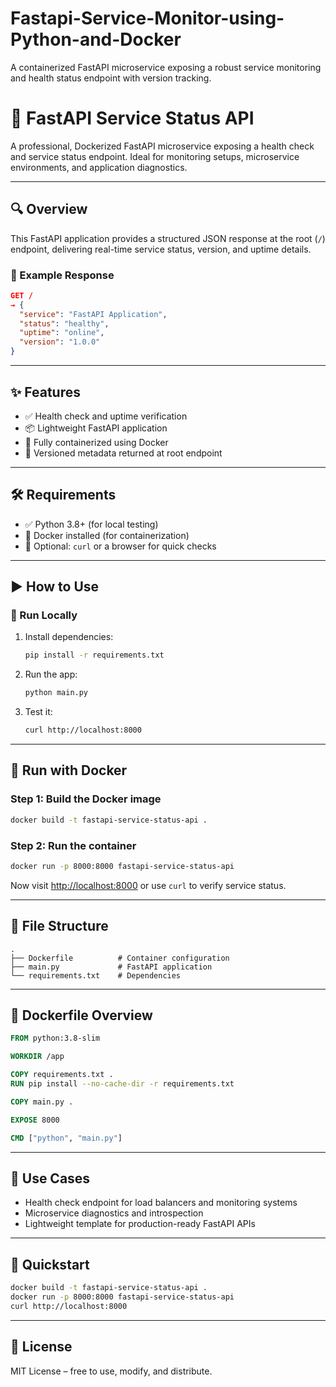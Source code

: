 # Fastapi-Service-Monitor-using-Python-and-Docker
A containerized FastAPI microservice exposing a robust service monitoring and health status endpoint with version tracking.


# 📡 FastAPI Service Status API

A professional, Dockerized FastAPI microservice exposing a health check and service status endpoint. Ideal for monitoring setups, microservice environments, and application diagnostics.

---

## 🔍 Overview

This FastAPI application provides a structured JSON response at the root (`/`) endpoint, delivering real-time service status, version, and uptime details.

### 🧪 Example Response

```json
GET /
→ {
  "service": "FastAPI Application",
  "status": "healthy",
  "uptime": "online",
  "version": "1.0.0"
}
```

---

## ✨ Features

- ✅ Health check and uptime verification
- 📦 Lightweight FastAPI application
- 🚀 Fully containerized using Docker
- 📜 Versioned metadata returned at root endpoint

---

## 🛠️ Requirements

- ✅ Python 3.8+ (for local testing)
- 🐳 Docker installed (for containerization)
- 🧰 Optional: `curl` or a browser for quick checks

---

## ▶️ How to Use

### 🔧 Run Locally

1. Install dependencies:
   ```bash
   pip install -r requirements.txt
   ```

2. Run the app:
   ```bash
   python main.py
   ```

3. Test it:
   ```bash
   curl http://localhost:8000
   ```

---

## 🐳 Run with Docker

### Step 1: Build the Docker image

```bash
docker build -t fastapi-service-status-api .
```

### Step 2: Run the container

```bash
docker run -p 8000:8000 fastapi-service-status-api
```

Now visit [http://localhost:8000](http://localhost:8000) or use `curl` to verify service status.

---

## 📁 File Structure

```
.
├── Dockerfile          # Container configuration
├── main.py             # FastAPI application
└── requirements.txt    # Dependencies
```

---

## 📜 Dockerfile Overview

```dockerfile
FROM python:3.8-slim

WORKDIR /app

COPY requirements.txt .
RUN pip install --no-cache-dir -r requirements.txt

COPY main.py .

EXPOSE 8000

CMD ["python", "main.py"]
```

---

## 🧠 Use Cases

- Health check endpoint for load balancers and monitoring systems
- Microservice diagnostics and introspection
- Lightweight template for production-ready FastAPI APIs

---

## 🚀 Quickstart

```bash
docker build -t fastapi-service-status-api .
docker run -p 8000:8000 fastapi-service-status-api
curl http://localhost:8000
```

---

## 📄 License

MIT License – free to use, modify, and distribute.
